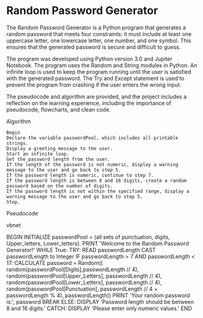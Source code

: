 # Random Password Generator

The Random Password Generator is a Python program that generates a random password that meets four constraints: it must include at least one uppercase letter, one lowercase letter, one number, and one symbol. This ensures that the generated password is secure and difficult to guess.

The program was developed using Python version 3.0 and Jupiter Notebook. The program uses the Random and String modules in Python. An infinite loop is used to keep the program running until the user is satisfied with the generated password. The Try and Except statement is used to prevent the program from crashing if the user enters the wrong input.

 The pseudocode and algorithm are provided, and the project includes a reflection on the learning experience, including the importance of pseudocode, flowcharts, and clean code.
 
Algorithm

    Begin
    Declare the variable passwordPool, which includes all printable strings.
    Display a greeting message to the user.
    Start an infinite loop.
    Get the password length from the user.
    If the length of the password is not numeric, display a warning message to the user and go back to step 5.
    If the password length is numeric, continue to step 7.
    If the password length is between 8 and 16 digits, create a random password based on the number of digits.
    If the password length is not within the specified range, display a warning message to the user and go back to step 5.
    Stop.

Pseudocode

vbnet

BEGIN
    INITIALIZE passwordPool = (all sets of punctuation, digits, Upper_letters, Lower_letters).
    PRINT 'Welcome to the Random Password Generator!'
    WHILE True:
        TRY:
            READ passwordLength
            CAST passwordLength to Integer
            IF passwordLength > 7 AND passwordLength < 17:
                CALCULATE password = Random((
                    random(passwordPool[Digits],passwordLength // 4), 
                    random(passwordPool[Upper_Letters], passwordLength // 4),
                    random(passwordPool[Lower_Letters], passwordLength // 4),
                    random(passwordPool[Punctuation], passwordLength // 4 + passwordLength % 4), 
                    passwordLength))
                PRINT 'Your random password is:', password
                BREAK
            ELSE:
                DISPLAY 'Password length should be between 8 and 16 digits.'
        CATCH:
            DISPLAY 'Please enter only numeric values.'
END


